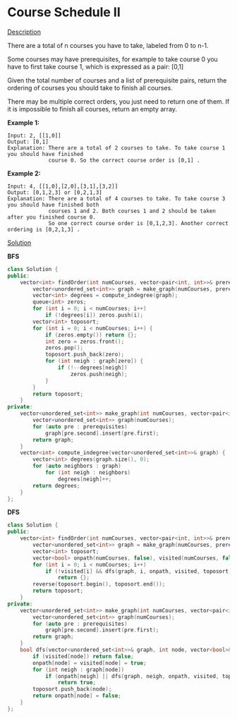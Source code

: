 # Course Schedule II
[Description](https://leetcode.com/problems/course-schedule-ii/description/)

There are a total of n courses you have to take, labeled from 0 to n-1.

Some courses may have prerequisites, for example to take course 0 you have to first take course 1, which is expressed as a pair: [0,1]

Given the total number of courses and a list of prerequisite pairs, return the ordering of courses you should take to finish all courses.

There may be multiple correct orders, you just need to return one of them. If it is impossible to finish all courses, return an empty array.

**Example 1:**
```
Input: 2, [[1,0]] 
Output: [0,1]
Explanation: There are a total of 2 courses to take. To take course 1 you should have finished   
             course 0. So the correct course order is [0,1] .
```
**Example 2:**
```
Input: 4, [[1,0],[2,0],[3,1],[3,2]]
Output: [0,1,2,3] or [0,2,1,3]
Explanation: There are a total of 4 courses to take. To take course 3 you should have finished both     
             courses 1 and 2. Both courses 1 and 2 should be taken after you finished course 0. 
             So one correct course order is [0,1,2,3]. Another correct ordering is [0,2,1,3] .
```


[Solution](https://leetcode.com/problems/course-schedule-ii/discuss/59316/20+-lines-C++-BFSDFS-Solutions)

**BFS**
```c++
class Solution {
public:
    vector<int> findOrder(int numCourses, vector<pair<int, int>>& prerequisites) {
        vector<unordered_set<int>> graph = make_graph(numCourses, prerequisites);
        vector<int> degrees = compute_indegree(graph);
        queue<int> zeros;
        for (int i = 0; i < numCourses; i++)
            if (!degrees[i]) zeros.push(i);
        vector<int> toposort;
        for (int i = 0; i < numCourses; i++) {
            if (zeros.empty()) return {};
            int zero = zeros.front();
            zeros.pop();
            toposort.push_back(zero);
            for (int neigh : graph[zero]) {
                if (!--degrees[neigh])
                    zeros.push(neigh);
            }
        }
        return toposort;
    }
private:
    vector<unordered_set<int>> make_graph(int numCourses, vector<pair<int, int>>& prerequisites) {
        vector<unordered_set<int>> graph(numCourses);
        for (auto pre : prerequisites)
            graph[pre.second].insert(pre.first);
        return graph; 
    }
    vector<int> compute_indegree(vector<unordered_set<int>>& graph) {
        vector<int> degrees(graph.size(), 0);
        for (auto neighbors : graph)
            for (int neigh : neighbors)
                degrees[neigh]++;
        return degrees;
    }
};
```

**DFS**

```c++
class Solution {
public:
    vector<int> findOrder(int numCourses, vector<pair<int, int>>& prerequisites) {
        vector<unordered_set<int>> graph = make_graph(numCourses, prerequisites);
        vector<int> toposort;
        vector<bool> onpath(numCourses, false), visited(numCourses, false);
        for (int i = 0; i < numCourses; i++)
            if (!visited[i] && dfs(graph, i, onpath, visited, toposort))
                return {};
        reverse(toposort.begin(), toposort.end());
        return toposort;
    }
private:
    vector<unordered_set<int>> make_graph(int numCourses, vector<pair<int, int>>& prerequisites) {
        vector<unordered_set<int>> graph(numCourses);
        for (auto pre : prerequisites)
            graph[pre.second].insert(pre.first);
        return graph;
    }
    bool dfs(vector<unordered_set<int>>& graph, int node, vector<bool>& onpath, vector<bool>& visited, vector<int>& toposort) { 
        if (visited[node]) return false;
        onpath[node] = visited[node] = true; 
        for (int neigh : graph[node])
            if (onpath[neigh] || dfs(graph, neigh, onpath, visited, toposort))
                return true;
        toposort.push_back(node);
        return onpath[node] = false;
    }
};
```
